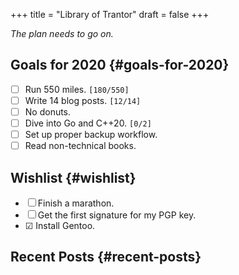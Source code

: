 +++
title = "Library of Trantor"
draft = false
+++

_The plan needs to go on._


## Goals for 2020 {#goals-for-2020}

-   ☐ Run 550 miles. <code>[180/550]</code>
-   ☐ Write 14 blog posts. <code>[12/14]</code>
-   ☐ No donuts.
-   ☐ Dive into Go and C++20. <code>[0/2]</code>
-   ☐ Set up proper backup workflow.
-   ☐ Read non-technical books.


## Wishlist {#wishlist}

-   ☐ Finish a marathon.
-   ☐ Get the first signature for my PGP key.
-   ☑ Install Gentoo.


## Recent Posts {#recent-posts}

